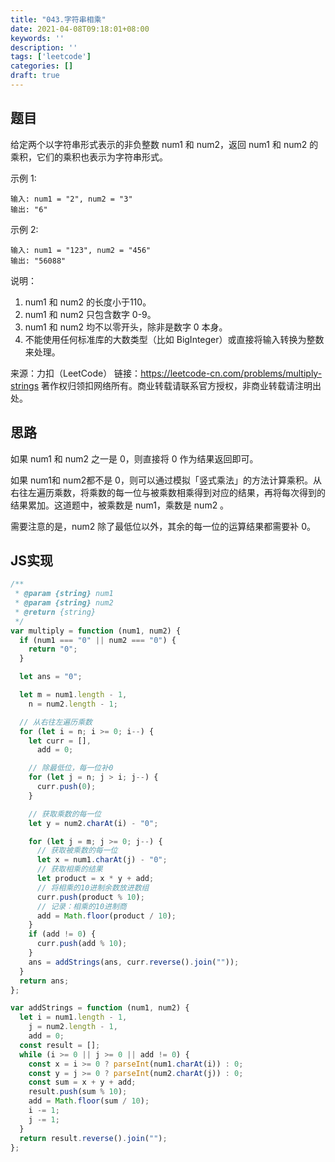 ```yaml
---
title: "043.字符串相乘"
date: 2021-04-08T09:18:01+08:00
keywords: ''
description: ''
tags: ['leetcode']
categories: []
draft: true
---
```


## 题目

给定两个以字符串形式表示的非负整数 num1 和 num2，返回 num1 和 num2 的乘积，它们的乘积也表示为字符串形式。

示例 1:
```
输入: num1 = "2", num2 = "3"
输出: "6"
```

示例 2:
```
输入: num1 = "123", num2 = "456"
输出: "56088"
```

说明：

1. num1 和 num2 的长度小于110。
2. num1 和 num2 只包含数字 0-9。
3. num1 和 num2 均不以零开头，除非是数字 0 本身。
4. 不能使用任何标准库的大数类型（比如 BigInteger）或直接将输入转换为整数来处理。

来源：力扣（LeetCode）
链接：https://leetcode-cn.com/problems/multiply-strings
著作权归领扣网络所有。商业转载请联系官方授权，非商业转载请注明出处。

## 思路 

如果 num1 和 num2 之一是 0，则直接将 0 作为结果返回即可。

如果 num1和 num2都不是 0，则可以通过模拟「竖式乘法」的方法计算乘积。从右往左遍历乘数，将乘数的每一位与被乘数相乘得到对应的结果，再将每次得到的结果累加。这道题中，被乘数是 num1，乘数是 num2 。

需要注意的是，num2 除了最低位以外，其余的每一位的运算结果都需要补 0。

## JS实现

```javascript
/**
 * @param {string} num1
 * @param {string} num2
 * @return {string}
 */
var multiply = function (num1, num2) {
  if (num1 === "0" || num2 === "0") {
    return "0";
  }

  let ans = "0";

  let m = num1.length - 1,
    n = num2.length - 1;

  // 从右往左遍历乘数
  for (let i = n; i >= 0; i--) {
    let curr = [],
      add = 0;

    // 除最低位，每一位补0
    for (let j = n; j > i; j--) {
      curr.push(0);
    }

    // 获取乘数的每一位
    let y = num2.charAt(i) - "0";

    for (let j = m; j >= 0; j--) {
      // 获取被乘数的每一位
      let x = num1.charAt(j) - "0";
      // 获取相乘的结果
      let product = x * y + add;
      // 将相乘的10进制余数放进数组
      curr.push(product % 10);
      // 记录：相乘的10进制商
      add = Math.floor(product / 10);
    }
    if (add != 0) {
      curr.push(add % 10);
    }
    ans = addStrings(ans, curr.reverse().join(""));
  }
  return ans;
};

var addStrings = function (num1, num2) {
  let i = num1.length - 1,
    j = num2.length - 1,
    add = 0;
  const result = [];
  while (i >= 0 || j >= 0 || add != 0) {
    const x = i >= 0 ? parseInt(num1.charAt(i)) : 0;
    const y = j >= 0 ? parseInt(num2.charAt(j)) : 0;
    const sum = x + y + add;
    result.push(sum % 10);
    add = Math.floor(sum / 10);
    i -= 1;
    j -= 1;
  }
  return result.reverse().join("");
};
```
